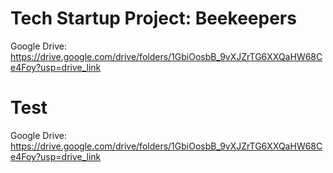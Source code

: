 # Tech Startup Project: Beekeepers
Google Drive: https://drive.google.com/drive/folders/1GbiOosbB_9vXJZrTG6XXQaHW68Ce4Foy?usp=drive_link

# Test
Google Drive: https://drive.google.com/drive/folders/1GbiOosbB_9vXJZrTG6XXQaHW68Ce4Foy?usp=drive_link


